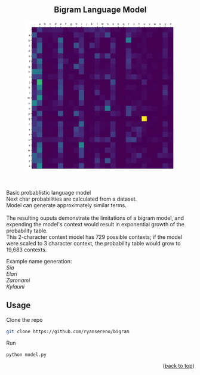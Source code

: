 <a name="readme-top"></a>



<!-- PROJECT LOGO -->
<div align="center">


  <h2 align="center">
    Bigram Language Model
  </h2>
</div>




<div>
<div align="center">
    <img src="images/bigram-probabilities.png" alt="Logo" width="400">
</div>

<br/>
<br/>

Basic probablistic language model<br/>
Next char probabilities are calculated from a dataset.
<br/>
Model can generate approximately similar terms.
<br/>
<br/>
The resulting ouputs demonstrate the limitations of a bigram model, and expending the model's context would result in exponential growth of the probability table. 
<br/>
This 2-character context model has 729 possible contexts; if the model were scaled to 3 character context, the probability table would grow to 19,683 contexts.
</div>

Example name generation:
<br/>
_Sia_
<br/>
_Elari_
<br/>
_Zaronami_
<br/>
_Kylauni_


<!-- GETTING STARTED -->

## Usage

Clone the repo
   ```sh
   git clone https://github.com/ryansereno/bigram
   ```
Run
   ```sh
   python model.py
   ```

<p align="right">(<a href="#readme-top">back to top</a>)</p>










